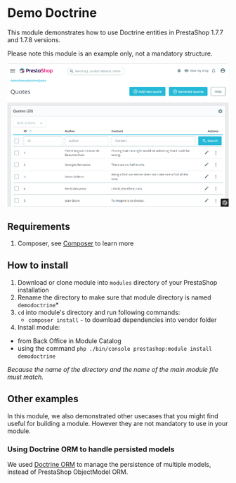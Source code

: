 Demo Doctrine
=====================

This module demonstrates how to use Doctrine entities in PrestaShop 1.7.7 and 1.7.8 versions.

Please note this module is an example only, not a mandatory structure.

![Demo Doctrine Screenshot](demodoctrine-screenshot.png)

## Requirements

 1. Composer, see [Composer](https://getcomposer.org/) to learn more

## How to install

 1. Download or clone module into `modules` directory of your PrestaShop installation
 2. Rename the directory to make sure that module directory is named `demodoctrine`*
 3. `cd` into module's directory and run following commands:
     - `composer install` - to download dependencies into vendor folder
 4. Install module:
  - from Back Office in Module Catalog
  - using the command `php ./bin/console prestashop:module install demodoctrine`

*Because the name of the directory and the name of the main module file must match.*

## Other examples

In this module, we also demonstrated other usecases that you might find useful for building a module. However they are not mandatory to use in your module.

### Using Doctrine ORM to handle persisted models

We used [Doctrine ORM](https://github.com/doctrine/orm) to manage the persistence of multiple models, instead of PrestaShop ObjectModel ORM.
